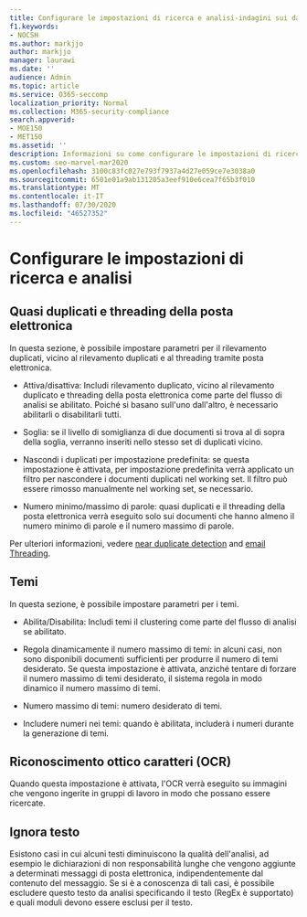 ```yaml
---
title: Configurare le impostazioni di ricerca e analisi-indagini sui dati
f1.keywords:
- NOCSH
ms.author: markjjo
author: markjjo
manager: laurawi
ms.date: ''
audience: Admin
ms.topic: article
ms.service: O365-seccomp
localization_priority: Normal
ms.collection: M365-security-compliance
search.appverid:
- MOE150
- MET150
ms.assetid: ''
description: Informazioni su come configurare le impostazioni di ricerca e analisi, come quasi duplicati, Threading di posta elettronica e temi durante la gestione delle indagini sui dati.
ms.custom: seo-marvel-mar2020
ms.openlocfilehash: 3100c83fc027e793f7937a4d27e059ce7e3038a0
ms.sourcegitcommit: 6501e01a9ab131205a3eef910e6cea7f65b3f010
ms.translationtype: MT
ms.contentlocale: it-IT
ms.lasthandoff: 07/30/2020
ms.locfileid: "46527352"
---
```

# <a name="configure-search-and-analytics-settings"></a>Configurare le impostazioni di ricerca e analisi

## <a name="near-duplicates-and-email-threading"></a>Quasi duplicati e threading della posta elettronica

In questa sezione, è possibile impostare parametri per il rilevamento duplicati, vicino al rilevamento duplicati e al threading tramite posta elettronica.

- Attiva/disattiva: Includi rilevamento duplicato, vicino al rilevamento duplicato e threading della posta elettronica come parte del flusso di analisi se abilitato. Poiché si basano sull'uno dall'altro, è necessario abilitarli o disabilitarli tutti.

- Soglia: se il livello di somiglianza di due documenti si trova al di sopra della soglia, verranno inseriti nello stesso set di duplicati vicino.

- Nascondi i duplicati per impostazione predefinita: se questa impostazione è attivata, per impostazione predefinita verrà applicato un filtro per nascondere i documenti duplicati nel working set. Il filtro può essere rimosso manualmente nel working set, se necessario.

- Numero minimo/massimo di parole: quasi duplicati e il threading della posta elettronica verrà eseguito solo sui documenti che hanno almeno il numero minimo di parole e il numero massimo di parole.

Per ulteriori informazioni, vedere [near duplicate detection](near-duplicates.md) and [email Threading](email-threading.md).

## <a name="themes"></a>Temi

In questa sezione, è possibile impostare parametri per i temi.

- Abilita/Disabilita: Includi temi il clustering come parte del flusso di analisi se abilitato.

- Regola dinamicamente il numero massimo di temi: in alcuni casi, non sono disponibili documenti sufficienti per produrre il numero di temi desiderato. Se questa impostazione è attivata, anziché tentare di forzare il numero massimo di temi desiderato, il sistema regola in modo dinamico il numero massimo di temi.

- Numero massimo di temi: numero desiderato di temi.

- Includere numeri nei temi: quando è abilitata, includerà i numeri durante la generazione di temi.  

## <a name="optical-character-recognition-ocr"></a>Riconoscimento ottico caratteri (OCR)

Quando questa impostazione è attivata, l'OCR verrà eseguito su immagini che vengono ingerite in gruppi di lavoro in modo che possano essere ricercate.

## <a name="ignore-text"></a>Ignora testo

Esistono casi in cui alcuni testi diminuiscono la qualità dell'analisi, ad esempio le dichiarazioni di non responsabilità lunghe che vengono aggiunte a determinati messaggi di posta elettronica, indipendentemente dal contenuto del messaggio. Se si è a conoscenza di tali casi, è possibile escludere questo testo da analisi specificando il testo (RegEx è supportato) e quali moduli devono essere esclusi per il testo.
